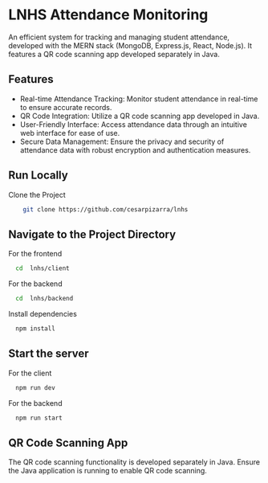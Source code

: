 # LNHS Attendance Monitoring

An efficient system for tracking and managing student attendance, developed with the MERN stack (MongoDB, Express.js, React, Node.js). It features a QR code scanning app developed separately in Java.

## Features

- Real-time Attendance Tracking: Monitor student attendance in real-time to ensure accurate records.
- QR Code Integration: Utilize a QR code scanning app developed in Java.
- User-Friendly Interface: Access attendance data through an intuitive web interface for ease of use.
- Secure Data Management: Ensure the privacy and security of attendance data with robust encryption and authentication measures.

## Run Locally

Clone the Project

```bash
    git clone https://github.com/cesarpizarra/lnhs
```

## Navigate to the Project Directory

For the frontend

```bash
  cd  lnhs/client
```

For the backend

```bash
  cd  lnhs/backend
```

Install dependencies

```bash
  npm install
```

## Start the server

For the client

```bash
  npm run dev
```

For the backend

```bash
  npm run start
```

## QR Code Scanning App

The QR code scanning functionality is developed separately in Java. Ensure the Java application is running to enable QR code scanning.
